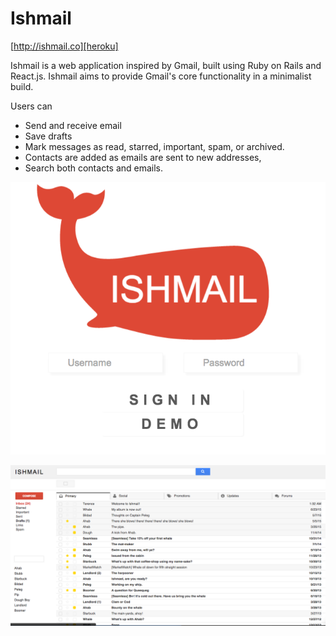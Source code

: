 # Ishmail


[http://ishmail.co][heroku]

[heroku]: http://ishmail.co

Ishmail is a web application inspired by Gmail, built using Ruby on Rails and React.js. Ishmail aims to provide Gmail's core functionality in a minimalist build.

Users can

 * Send and receive email
 * Save drafts
 * Mark messages as read, starred, important, spam, or archived.
 * Contacts are added as emails are sent to new addresses,
 * Search both contacts and emails.  


![splash_page]

![inbox]

[splash_page]: ./docs/splashpage.png
[inbox]: ./docs/inbox.png
